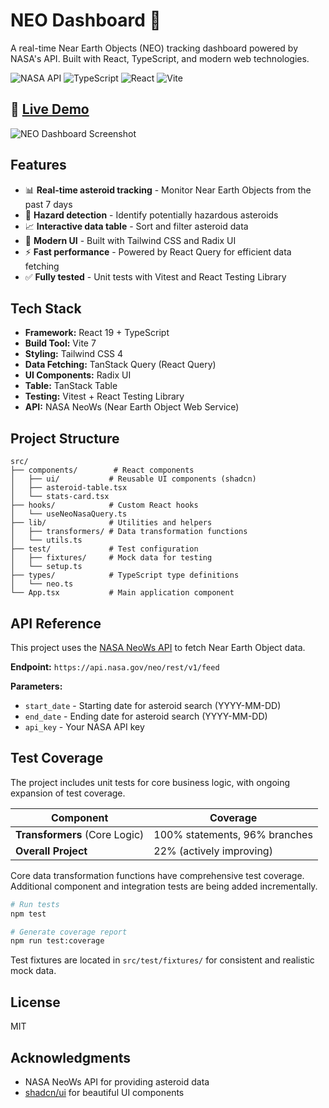 # NEO Dashboard 🌌

A real-time Near Earth Objects (NEO) tracking dashboard powered by NASA's API. Built with React, TypeScript, and modern web technologies.

![NASA API](https://img.shields.io/badge/NASA-API-blue)
![TypeScript](https://img.shields.io/badge/TypeScript-5.9-blue)
![React](https://img.shields.io/badge/React-19-blue)
![Vite](https://img.shields.io/badge/Vite-7-purple)

## 🚀 [Live Demo](YOUR_LIVE_URL_HERE)

![NEO Dashboard Screenshot](path/to/screenshot.png)

<!-- Add your screenshot here -->

## Features

- 📊 **Real-time asteroid tracking** - Monitor Near Earth Objects from the past 7 days
- 🚨 **Hazard detection** - Identify potentially hazardous asteroids
- 📈 **Interactive data table** - Sort and filter asteroid data
- 🎨 **Modern UI** - Built with Tailwind CSS and Radix UI
- ⚡ **Fast performance** - Powered by React Query for efficient data fetching
- ✅ **Fully tested** - Unit tests with Vitest and React Testing Library

## Tech Stack

- **Framework:** React 19 + TypeScript
- **Build Tool:** Vite 7
- **Styling:** Tailwind CSS 4
- **Data Fetching:** TanStack Query (React Query)
- **UI Components:** Radix UI
- **Table:** TanStack Table
- **Testing:** Vitest + React Testing Library
- **API:** NASA NeoWs (Near Earth Object Web Service)

## Project Structure

```
src/
├── components/        # React components
│   ├── ui/           # Reusable UI components (shadcn)
│   ├── asteroid-table.tsx
│   └── stats-card.tsx
├── hooks/            # Custom React hooks
│   └── useNeoNasaQuery.ts
├── lib/              # Utilities and helpers
│   ├── transformers/ # Data transformation functions
│   └── utils.ts
├── test/             # Test configuration
│   ├── fixtures/     # Mock data for testing
│   └── setup.ts
├── types/            # TypeScript type definitions
│   └── neo.ts
└── App.tsx           # Main application component
```

## API Reference

This project uses the [NASA NeoWs API](https://api.nasa.gov/) to fetch Near Earth Object data.

**Endpoint:** `https://api.nasa.gov/neo/rest/v1/feed`

**Parameters:**

- `start_date` - Starting date for asteroid search (YYYY-MM-DD)
- `end_date` - Ending date for asteroid search (YYYY-MM-DD)
- `api_key` - Your NASA API key

## Test Coverage

The project includes unit tests for core business logic, with ongoing expansion of test coverage.

| Component                     | Coverage                      |
| ----------------------------- | ----------------------------- |
| **Transformers** (Core Logic) | 100% statements, 96% branches |
| **Overall Project**           | 22% (actively improving)      |

Core data transformation functions have comprehensive test coverage. Additional component and integration tests are being added incrementally.

```bash
# Run tests
npm test

# Generate coverage report
npm run test:coverage
```

Test fixtures are located in `src/test/fixtures/` for consistent and realistic mock data.

## License

MIT

## Acknowledgments

- NASA NeoWs API for providing asteroid data
- [shadcn/ui](https://ui.shadcn.com/) for beautiful UI components
